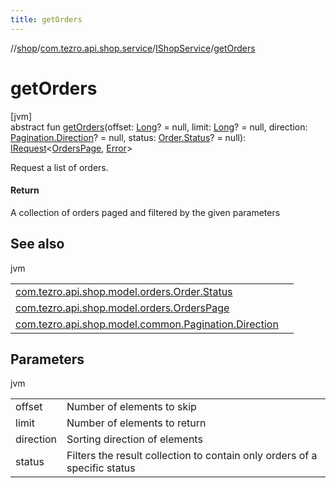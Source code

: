 ```yaml
---
title: getOrders
---
```

//[shop](../../../index.html)/[com.tezro.api.shop.service](../index.html)/[IShopService](index.html)/[getOrders](get-orders.html)



# getOrders



[jvm]\
abstract fun [getOrders](get-orders.html)(offset: [Long](https://kotlinlang.org/api/latest/jvm/stdlib/kotlin/-long/index.html)? = null, limit: [Long](https://kotlinlang.org/api/latest/jvm/stdlib/kotlin/-long/index.html)? = null, direction: [Pagination.Direction](../../com.tezro.api.shop.model.common/-pagination/-direction/index.html)? = null, status: [Order.Status](../../com.tezro.api.shop.model.orders/-order/-status/index.html)? = null): [IRequest](../../com.tezro.api.shop.client.core.client.requests/-i-request/index.html)&lt;[OrdersPage](../../com.tezro.api.shop.model.orders/-orders-page/index.html), [Error](../../com.tezro.api.shop.model.common/-error/index.html)&gt;



Request a list of orders.



#### Return



A collection of orders paged and filtered by the given parameters



## See also


jvm

| | |
|---|---|
| [com.tezro.api.shop.model.orders.Order.Status](../../com.tezro.api.shop.model.orders/-order/-status/index.html) |  |
| [com.tezro.api.shop.model.orders.OrdersPage](../../com.tezro.api.shop.model.orders/-orders-page/index.html) |  |
| [com.tezro.api.shop.model.common.Pagination.Direction](../../com.tezro.api.shop.model.common/-pagination/-direction/index.html) |  |



## Parameters


jvm

| | |
|---|---|
| offset | Number of elements to skip |
| limit | Number of elements to return |
| direction | Sorting direction of elements |
| status | Filters the result collection to contain only orders of a specific status |




